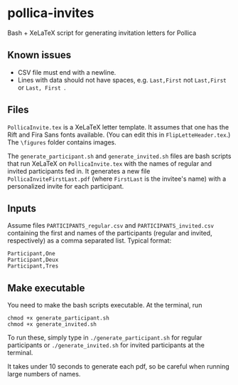 # pollica-invites
Bash + XeLaTeX script for generating invitation letters for Pollica

## Known issues
* CSV file must end with a newline. 
* Lines with data should not have spaces, e.g. `Last,First` not `Last,First ` or `Last, First `. 

## Files

`PollicaInvite.tex` is a XeLaTeX letter template. It assumes that one has the Rift and Fira Sans fonts available. (You can edit this in `FlipLetteHeader.tex`.) The `\figures` folder contains images.

The `generate_participant.sh` and `generate_invited.sh` files are bash scripts that run XeLaTeX on `PollicaInvite.tex` with the names of regular and invited participants fed in. It generates a new file `PollicaInviteFirstLast.pdf` (where `FirstLast` is the invitee's name) with a personalized invite for each participant.

## Inputs
Assume files `PARTICIPANTS_regular.csv` and `PARTICIPANTS_invited.csv` containing the first and names of the participants (regular and invited, respectively) as a comma separated list. Typical format:

```
Participant,One
Participant,Deux
Participant,Tres
```

## Make executable

You need to make the bash scripts executable. At the terminal, run
```
chmod +x generate_participant.sh
chmod +x generate_invited.sh
```

To run these, simply type in `./generate_participant.sh` for regular participants or `./generate_invited.sh` for invited participants at the terminal.

It takes under 10 seconds to generate each pdf, so be careful when running large numbers of names.      
